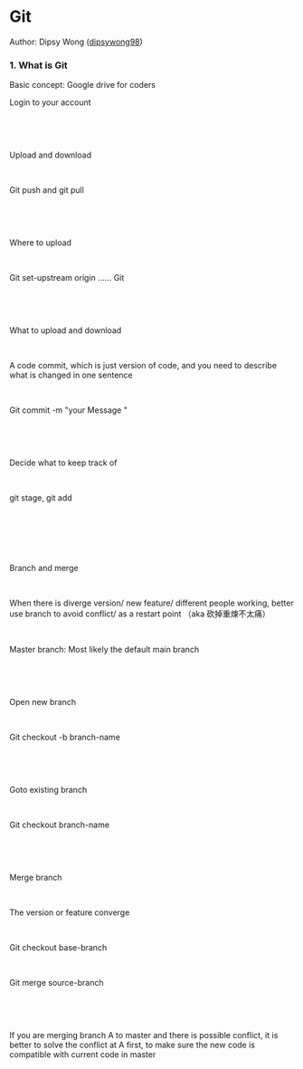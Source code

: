 # Git

Author: Dipsy Wong ([dipsywong98](http://www.github.com/dipsywong98))

### 1. What is Git

Basic concept: Google drive for coders

Login to your account

​    

​    

Upload and download 

​    

Git push and git pull 

​    

​    

Where to upload

​    

Git set-upstream origin ...... Git

​    

​    

What to upload and download

​    

A code commit, which is just version of code, and you need to describe what is changed in one sentence

​    

Git commit -m "your Message "

​    

​    

Decide what to keep track of

​    

git stage, git add

​    

​    

​    

Branch and merge

​    

When there is diverge version/ new feature/ different  people working, better use branch to avoid conflict/ as a restart point （aka 砍掉重煉不太痛）

​    

Master branch: Most likely the default main branch 

​    

​    

Open new branch 

​    

Git checkout -b branch-name

​    

​    

Goto existing branch

​    

Git checkout branch-name

​    

​    

Merge branch

​    

The version or feature converge

​    

Git checkout base-branch 

​    

Git merge source-branch 

​    

​    

If you are merging branch A to master and there is possible conflict, it is better to solve the conflict at A first, to make sure the new code is compatible with current code in master